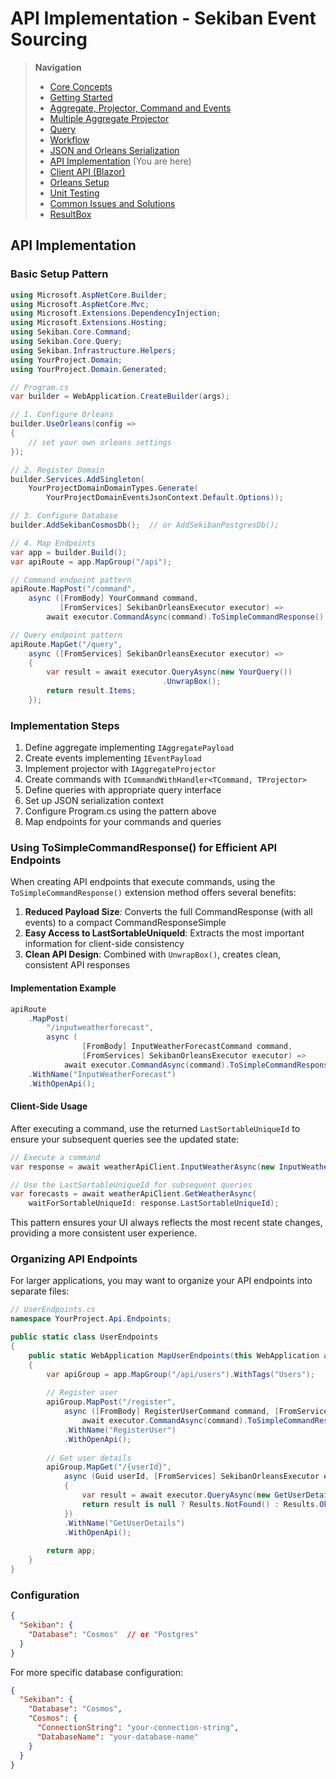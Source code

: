 # API Implementation - Sekiban Event Sourcing

> **Navigation**
> - [Core Concepts](01_core_concepts.md)
> - [Getting Started](02_getting_started.md)
> - [Aggregate, Projector, Command and Events](03_aggregate_command_events.md)
> - [Multiple Aggregate Projector](04_multiple_aggregate_projector.md)
> - [Query](05_query.md)
> - [Workflow](06_workflow.md)
> - [JSON and Orleans Serialization](07_json_orleans_serialization.md)
> - [API Implementation](08_api_implementation.md) (You are here)
> - [Client API (Blazor)](09_client_api_blazor.md)
> - [Orleans Setup](10_orleans_setup.md)
> - [Unit Testing](11_unit_testing.md)
> - [Common Issues and Solutions](12_common_issues.md)
> - [ResultBox](13_result_box.md)

## API Implementation

### Basic Setup Pattern

```csharp
using Microsoft.AspNetCore.Builder;
using Microsoft.AspNetCore.Mvc;
using Microsoft.Extensions.DependencyInjection;
using Microsoft.Extensions.Hosting;
using Sekiban.Core.Command;
using Sekiban.Core.Query;
using Sekiban.Infrastructure.Helpers;
using YourProject.Domain;
using YourProject.Domain.Generated;

// Program.cs
var builder = WebApplication.CreateBuilder(args);

// 1. Configure Orleans
builder.UseOrleans(config =>
{
    // set your own orleans settings
});

// 2. Register Domain
builder.Services.AddSingleton(
    YourProjectDomainDomainTypes.Generate(
        YourProjectDomainEventsJsonContext.Default.Options));

// 3. Configure Database
builder.AddSekibanCosmosDb();  // or AddSekibanPostgresDb();

// 4. Map Endpoints
var app = builder.Build();
var apiRoute = app.MapGroup("/api");

// Command endpoint pattern
apiRoute.MapPost("/command",
    async ([FromBody] YourCommand command, 
           [FromServices] SekibanOrleansExecutor executor) => 
        await executor.CommandAsync(command).ToSimpleCommandResponse().UnwrapBox());

// Query endpoint pattern
apiRoute.MapGet("/query",
    async ([FromServices] SekibanOrleansExecutor executor) =>
    {
        var result = await executor.QueryAsync(new YourQuery())
                                  .UnwrapBox();
        return result.Items;
    });
```

### Implementation Steps

1. Define aggregate implementing `IAggregatePayload`
2. Create events implementing `IEventPayload`
3. Implement projector with `IAggregateProjector`
4. Create commands with `ICommandWithHandler<TCommand, TProjector>`
5. Define queries with appropriate query interface
6. Set up JSON serialization context
7. Configure Program.cs using the pattern above
8. Map endpoints for your commands and queries

### Using ToSimpleCommandResponse() for Efficient API Endpoints

When creating API endpoints that execute commands, using the `ToSimpleCommandResponse()` extension method offers several benefits:

1. **Reduced Payload Size**: Converts the full CommandResponse (with all events) to a compact CommandResponseSimple
2. **Easy Access to LastSortableUniqueId**: Extracts the most important information for client-side consistency
3. **Clean API Design**: Combined with `UnwrapBox()`, creates clean, consistent API responses

#### Implementation Example

```csharp
apiRoute
    .MapPost(
        "/inputweatherforecast",
        async (
                [FromBody] InputWeatherForecastCommand command,
                [FromServices] SekibanOrleansExecutor executor) =>
            await executor.CommandAsync(command).ToSimpleCommandResponse().UnwrapBox())
    .WithName("InputWeatherForecast")
    .WithOpenApi();
```

#### Client-Side Usage

After executing a command, use the returned `LastSortableUniqueId` to ensure your subsequent queries see the updated state:

```csharp
// Execute a command
var response = await weatherApiClient.InputWeatherAsync(new InputWeatherForecastCommand(...));

// Use the LastSortableUniqueId for subsequent queries
var forecasts = await weatherApiClient.GetWeatherAsync(
    waitForSortableUniqueId: response.LastSortableUniqueId);
```

This pattern ensures your UI always reflects the most recent state changes, providing a more consistent user experience.

### Organizing API Endpoints

For larger applications, you may want to organize your API endpoints into separate files:

```csharp
// UserEndpoints.cs
namespace YourProject.Api.Endpoints;

public static class UserEndpoints
{
    public static WebApplication MapUserEndpoints(this WebApplication app)
    {
        var apiGroup = app.MapGroup("/api/users").WithTags("Users");
        
        // Register user
        apiGroup.MapPost("/register",
            async ([FromBody] RegisterUserCommand command, [FromServices] SekibanOrleansExecutor executor) =>
                await executor.CommandAsync(command).ToSimpleCommandResponse().UnwrapBox())
            .WithName("RegisterUser")
            .WithOpenApi();
            
        // Get user details
        apiGroup.MapGet("/{userId}",
            async (Guid userId, [FromServices] SekibanOrleansExecutor executor) =>
            {
                var result = await executor.QueryAsync(new GetUserDetailsQuery(userId)).UnwrapBox();
                return result is null ? Results.NotFound() : Results.Ok(result);
            })
            .WithName("GetUserDetails")
            .WithOpenApi();
            
        return app;
    }
}
```

### Configuration

```json
{
  "Sekiban": {
    "Database": "Cosmos"  // or "Postgres"
  }
}
```

For more specific database configuration:

```json
{
  "Sekiban": {
    "Database": "Cosmos",
    "Cosmos": {
      "ConnectionString": "your-connection-string",
      "DatabaseName": "your-database-name"
    }
  }
}
```
